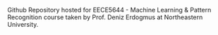 Github Repository hosted for EECE5644 - Machine Learning & Pattern Recognition course taken by Prof. Deniz Erdogmus at Northeastern University.
